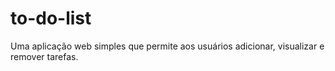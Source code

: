 # to-do-list
Uma aplicação web simples que permite aos usuários adicionar, visualizar e remover tarefas.

